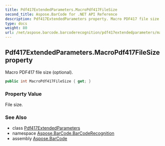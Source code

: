 ```yaml
---
title: Pdf417ExtendedParameters.MacroPdf417FileSize
second_title: Aspose.BarCode for .NET API Reference
description: Pdf417ExtendedParameters property. Macro PDF417 file size optional
type: docs
weight: 80
url: /net/aspose.barcode.barcoderecognition/pdf417extendedparameters/macropdf417filesize/
---
```

## Pdf417ExtendedParameters.MacroPdf417FileSize property

Macro PDF417 file size (optional).

```csharp
public int MacroPdf417FileSize { get; }
```

### Property Value

File size.

### See Also

* class [Pdf417ExtendedParameters](../)
* namespace [Aspose.BarCode.BarCodeRecognition](../../pdf417extendedparameters/)
* assembly [Aspose.BarCode](../../../)


